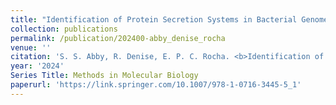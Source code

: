 ```yaml
---
title: "Identification of Protein Secretion Systems in Bacterial Genomes Using MacSyFinder Version 2"
collection: publications
permalink: /publication/202400-abby_denise_rocha
venue: ''
citation: 'S. S. Abby, R. Denise, E. P. C. Rocha. <b>Identification of Protein Secretion Systems in Bacterial Genomes Using MacSyFinder Version 2</b>, <i></i> 2024'
year: '2024'
Series Title: Methods in Molecular Biology
paperurl: 'https://link.springer.com/10.1007/978-1-0716-3445-5_1'
---
```

